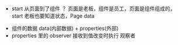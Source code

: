 - start 从页面到了组件 ？
 页面是老板，组件是员工，页面是组件组成的，
 start 老板也要知道状态，Page data
 <countdown start="{{start}}">

- 组件的数据 data(内部数据) + properties(外部)
- properties 里的 observer 接收到值改变时执行 观察者